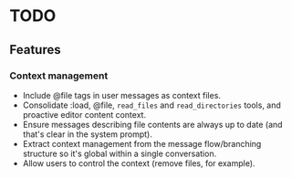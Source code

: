 # TODO

## Features

### Context management

-   Include @file tags in user messages as context files.
-   Consolidate :load, @file, `read_files` and `read_directories` tools, and proactive editor content context.
-   Ensure messages describing file contents are always up to date (and that's clear in the system prompt).
-   Extract context management from the message flow/branching structure so it's global within a single conversation.
-   Allow users to control the context (remove files, for example).
